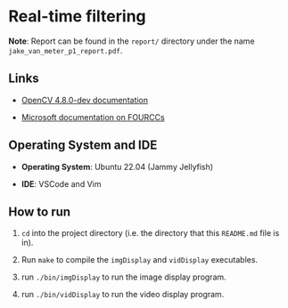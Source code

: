 # Real-time filtering

<b>Note</b>: Report can be found in the `report/` directory under the name `jake_van_meter_p1_report.pdf`.

## Links

- <a href="https://docs.opencv.org/4.x/index.html">OpenCV 4.8.0-dev documentation</a>

- <a href="https://learn.microsoft.com/en-us/windows/win32/medfound/video-fourccs">Microsoft documentation on FOURCCs</a>

## Operating System and IDE

- <b>Operating System</b>: Ubuntu 22.04 (Jammy Jellyfish)

- <b>IDE</b>: VSCode and Vim

## How to run

1. `cd` into the project directory (i.e. the directory that this `README.md` file is in).

2. Run `make` to compile the `imgDisplay` and `vidDisplay` executables.

3. run `./bin/imgDisplay` to run the image display program.

4. run `./bin/vidDisplay` to run the video display program.

